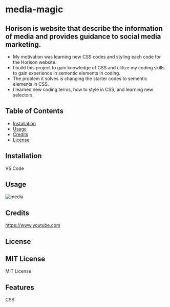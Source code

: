 # media-magic

## Horison is website that describe the information of media and provides guidance to social media marketing.


- My motivation was learning new CSS codes and styling each code for the Horison website.
- I build this project to gain knowledge of CSS and ulitize my coding skills to gain experience in sementic elements in coding.
- The problem it solves is changing the starter codes to sementic elements in CSS.
- I learned new coding terms, how to style in CSS, and learning new selectors.

## Table of Contents 

- [Installation](#installation)
- [Usage](#usage)
- [Credits](#credits)
- [License](#license)

## Installation
VS Code
## Usage
![media](media-magic.png)
## Credits
https://www.youtube.com
## License

MIT License
---

MIT License 

## Features
CSS
